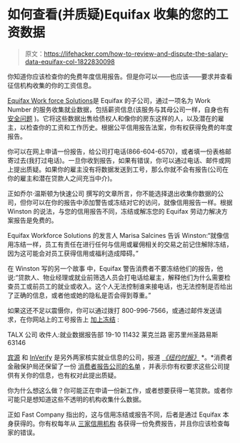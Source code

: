 # 如何查看(并质疑)Equifax 收集的您的工资数据

> 原文：<https://lifehacker.com/how-to-review-and-dispute-the-salary-data-equifax-col-1822830098>

你知道你应该检查你的免费年度信用报告。但是你可以——也应该——要求并查看征信机构收集的你的工资信息。



[Equifax Work force Solutions](https://www.bloomberg.com/research/stocks/private/snapshot.asp?privcapId=357985)是 Equifax 的子公司，通过一项名为 Work Number 的服务收集就业数据，包括薪资信息(该服务与其母公司一样，自身也有 [安全问题](https://krebsonsecurity.com/2017/10/equifax-breach-fallout-your-salary-history/) )。它将这些数据出售给债权人和像你的房东这样的人，以及潜在的雇主，以检查你的工资和工作历史。根据公平信用报告法案，你有权获得免费的年度报告。

你可以在网上申请一份报告，给公司打电话(866-604-6570)，或者填一份表格邮寄过去(我打过电话)。一旦你收到报告，如果有错误，你可以通过电话、邮件或网上提出质疑。如果你的雇主没有将数据发送到工号，那么你就不会有报告(公司在你的雇主和潜在贷款人之间充当中介)。

正如乔尔·温斯顿为快速公司 撰写的文章所言，你不能选择退出收集你数据的公司，但你可以在你的报告中添加警告或冻结对它的访问，就像信用报告一样。根据 Winston 的说法，与您的信用报告不同，冻结或解冻您的 Equifax 劳动力解决方案报告是免费的。

Equifax Workforce Solutions 的发言人 Marisa Salcines 告诉 Winston:“就像信用冻结一样，员工有责任在进行任何与信用或雇佣相关的交易之前记住解除冻结，因为这可能会对员工获得信用或福利造成障碍。”

在 Winston 写的另一个故事 中，Equifax 警告消费者不要冻结他们的报告，他说:“贷款人、物业经理或就业前筛选人员会打电话给雇主，解释他们为什么需要检查员工或前员工的就业或收入。这个人无法控制谁来接电话，也无法控制是否给出了正确的信息，或者他或她的隐私是否会得到尊重。”

如果这还不足以震慑你，你可以通过拨打 800-996-7566，或通过邮件发送请求，在你网站上的工号报告上 [加上冻结](https://krebsonsecurity.com/2017/11/how-to-opt-out-of-equifax-revealing-your-salary-history/) :

TALX 公司
收件人:就业数据报告部 19-10
11432 莱克兰路
密苏里州圣路易斯 63146

[宾源](http://www.accusource-online.com/) 和 [InVerify](http://www.inverify.net/) 是另外两家核实就业信息的公司，报道 [*《纽约时报》*](http://www.nytimes.com/2013/08/31/your-money/exploring-companies-that-collect-more-than-the-standard-credit-data.html) *。*消费者金融保护局还保留了一份 [消费者报告公司的名单](http://files.consumerfinance.gov/f/201604_cfpb_list-of-consumer-reporting-companies.pdf) ，并表示你有权要求这些公司提供有关你的信息，也有权对此提出质疑。

你为什么想这么做？你可能正在申请一份新工作，或者想要获得一笔贷款。或者你可能只是想知道这些不透明的机构收集什么数据。

正如 Fast Company 指出的，这与信用冻结或报告不同，后者是通过 Equifax 本身获得的。你有权每年从 [三家信用机构](https://twocents.lifehacker.com/make-sure-to-check-your-credit-report-at-all-three-bure-1722981057) 各获得一份免费报告，并且你应该检查每家的错误。